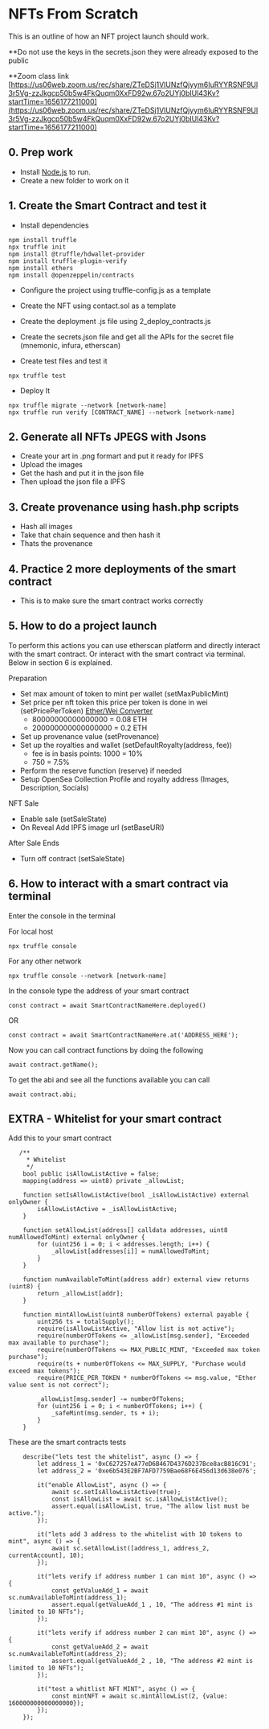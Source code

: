 # NFTs From Scratch

This is an outline of how an NFT project launch should work.

**Do not use the keys in the secrets.json they were already exposed to the public

**Zoom class link [https://us06web.zoom.us/rec/share/ZTeDSj1VlUNzfQjyym6IuRYYRSNF9Ul3r5Vg-zzJkgcp50b5w4FkQuqm0XxFD92w.67o2UYj0bIUl43Kv?startTime=1656177211000](https://us06web.zoom.us/rec/share/ZTeDSj1VlUNzfQjyym6IuRYYRSNF9Ul3r5Vg-zzJkgcp50b5w4FkQuqm0XxFD92w.67o2UYj0bIUl43Kv?startTime=1656177211000)

## 0. Prep work

- Install [Node.js](https://nodejs.org/) to run.
- Create a new folder to work on it

## 1. Create the Smart Contract and test it

- Install dependencies

```
npm install truffle 
npx truffle init
npm install @truffle/hdwallet-provider
npm install truffle-plugin-verify
npm install ethers
npm install @openzeppelin/contracts
```

- Configure the project using truffle-config.js as a template

- Create the NFT using contact.sol as a template

- Create the deployment .js file using 2_deploy_contracts.js

- Create the secrets.json file and get all the APIs for the secret file (mnemonic, infura, etherscan)

- Create test files and test it

```
npx truffle test
```

- Deploy It

```
npx truffle migrate --network [network-name]
npx truffle run verify [CONTRACT_NAME] --network [network-name]
```

## 2. Generate all NFTs JPEGS with Jsons

- Create your art in .png formart and put it ready for IPFS
- Upload the images
- Get the hash and put it in the json file
- Then upload the json file a IPFS

## 3. Create provenance using hash.php scripts

- Hash all images 
- Take that chain sequence and then hash it
- Thats the provenance

## 4. Practice 2 more deployments of the smart contract

- This is to make sure the smart contract works correctly

## 5. How to do a project launch

To perform this actions you can use etherscan platform and directly interact with the smart contract. Or interact with the smart contract via terminal. Below in section 6 is explained.

Preparation

- Set max amount of token to mint per wallet (setMaxPublicMint)
- Set price per nft token this price per token is done in wei (setPricePerToken) [Ether/Wei Converter](https://eth-converter.com)
    - 80000000000000000 = 0.08 ETH
    - 200000000000000000 = 0.2 ETH
- Set up provenance value (setProvenance)
- Set up the royalties and wallet (setDefaultRoyalty(address, fee))
    - fee is in basis points: 1000 = 10%
    - 750 = 7.5%
- Perform the reserve function (reserve) if needed
- Setup OpenSea Collection Profile and royalty address (Images, Description, Socials)

NFT Sale

- Enable sale (setSaleState)
- On Reveal Add IPFS image url (setBaseURI)

After Sale Ends

- Turn off contract (setSaleState)

## 6. How to interact with a smart contract via terminal

Enter the console in the terminal

For local host 

```
npx truffle console 
```

For any other network

```
npx truffle console --network [network-name]
```

In the console type the address of your smart contract 

```
const contract = await SmartContractNameHere.deployed()
```

 OR

```
const contract = await SmartContractNameHere.at('ADDRESS_HERE');
```

Now you can call contract functions by doing the following

```
await contract.getName();
```

To get the abi and see all the functions available you can call

```
await contract.abi;
```

## EXTRA - Whitelist for your smart contract

Add this to your smart contract

```
   /**
     * Whitelist
     */
    bool public isAllowListActive = false;
    mapping(address => uint8) private _allowList;

    function setIsAllowListActive(bool _isAllowListActive) external onlyOwner {
        isAllowListActive = _isAllowListActive;
    }

    function setAllowList(address[] calldata addresses, uint8 numAllowedToMint) external onlyOwner {
        for (uint256 i = 0; i < addresses.length; i++) {
            _allowList[addresses[i]] = numAllowedToMint;
        }
    }

    function numAvailableToMint(address addr) external view returns (uint8) {
        return _allowList[addr];
    }

    function mintAllowList(uint8 numberOfTokens) external payable {
        uint256 ts = totalSupply();
        require(isAllowListActive, "Allow list is not active");
        require(numberOfTokens <= _allowList[msg.sender], "Exceeded max available to purchase");
        require(numberOfTokens <= MAX_PUBLIC_MINT, "Exceeded max token purchase");
        require(ts + numberOfTokens <= MAX_SUPPLY, "Purchase would exceed max tokens");
        require(PRICE_PER_TOKEN * numberOfTokens <= msg.value, "Ether value sent is not correct");

        _allowList[msg.sender] -= numberOfTokens;
        for (uint256 i = 0; i < numberOfTokens; i++) {
            _safeMint(msg.sender, ts + i);
        }
    }
```

These are the smart contracts tests

```
    describe("lets test the whitelist", async () => {
        let address_1 = '0xC627257eA77eD6B467D4376D237Bce8acB816C91';
        let address_2 = '0xe6b543E2BF7AFD7759Bae68F6E456d13d638e076';

        it("enable AllowList", async () => {
            await sc.setIsAllowListActive(true);
            const isAllowList = await sc.isAllowListActive();
            assert.equal(isAllowList, true, "The allow list must be active.");
        });

        it("lets add 3 address to the whitelist with 10 tokens to mint", async () => {
            await sc.setAllowList([address_1, address_2, currentAccount], 10);
        });

        it("lets verify if address number 1 can mint 10", async () => {
            const getValueAdd_1 = await sc.numAvailableToMint(address_1);
            assert.equal(getValueAdd_1 , 10, "The address #1 mint is limited to 10 NFTs");
        });

        it("lets verify if address number 2 can mint 10", async () => {
            const getValueAdd_2 = await sc.numAvailableToMint(address_2);
            assert.equal(getValueAdd_2 , 10, "The address #2 mint is limited to 10 NFTs");
        });

        it("test a whitlist NFT MINT", async () => {
            const mintNFT = await sc.mintAllowList(2, {value: 160000000000000000});
        });
    });
```
